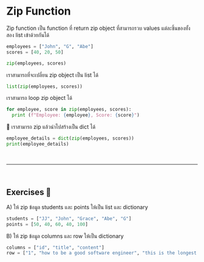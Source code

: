# Zip Function

Zip function เป็น function ที่ return zip object ที่สามารถรวบ values แต่ละชิ้นของทั้งสอง list เข้าด้วยกันได้

```python
employees = ["John", "G", "Abe"]
scores = [40, 20, 50]

zip(employees, scores)
```

เราสามารถที่จะเปลี่ยน zip object เป็น list ได้

```python
list(zip(employees, scores))
```

เราสามารถ loop zip object ได้

```python
for employee, score in zip(employees, scores):
  print (f"Employee: {employee}, Score: {score}")
```

🌟 เราสามารถ zip แล้วนำไปสร้างเป็น dict ได้

```python
employee_details = dict(zip(employees, scores))
print(employee_details)
```

<br><hr><br>

## Exercises 🏅

A) ให้ zip ข้อมูล students และ points ให้เป็น list และ dictionary

```python
students = ["JJ", "John", "Grace", "Abe", "G"]
points = [50, 40, 60, 40, 100]
```

B) ให้ zip ข้อมูล columns และ row ให้เป็น dictionary

```python
columns = ["id", "title", "content"]
row = ["1", "how to be a good software engineer", "this is the longest content ever"]
```
